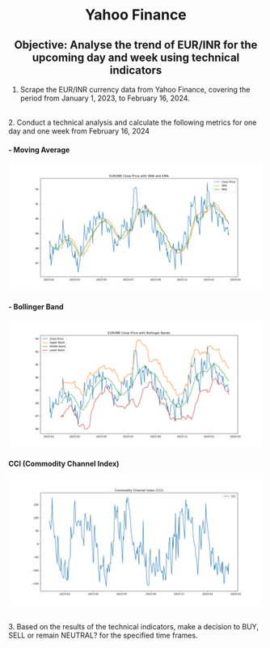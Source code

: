 <h1 align="center">Yahoo Finance</center></h1>
<h2 align="center">Objective: Analyse the trend of EUR/INR for the upcoming day and week using technical indicators</h2>


1. Scrape the EUR/INR currency data from Yahoo Finance, covering the period from January 1, 2023, to February 16, 2024.
</br>
2. Conduct a technical analysis and calculate the following metrics for one day and one week from February 16, 2024
<h4 align="left">- Moving Average </h4> 

![image](sma_ema_plot.png)


<h4 align="left">- Bollinger Band </h4> 

![image](/bollinger_bands_plot.png)


<h4 align="left"> CCI (Commodity Channel Index)</h4> 

![image](/cci_plot.png)

</br>
3. Based on the results of the technical indicators, make a decision to BUY, SELL or remain NEUTRAL? for the specified time frames.
</br>

